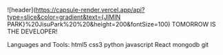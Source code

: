 ![header](https://capsule-render.vercel.app/api?type=slice&color=gradient&text={JIMIN PARK}%20JisuPark%20%20&height=200&fontSize=100)
TOMORROW IS THE DEVELOPER!

Languages and Tools:
html5 css3 python javascript React mongodb git
